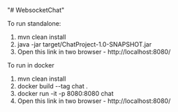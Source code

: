 "# WebsocketChat" 

To run standalone:

1) mvn clean install
2) java -jar target/ChatProject-1.0-SNAPSHOT.jar
3) Open this link in two browser - http://localhost:8080/


To run in docker

1) mvn clean install
2) docker build --tag chat .
3) docker run -it -p 8080:8080 chat
4) Open this link in two browser - http://localhost:8080/